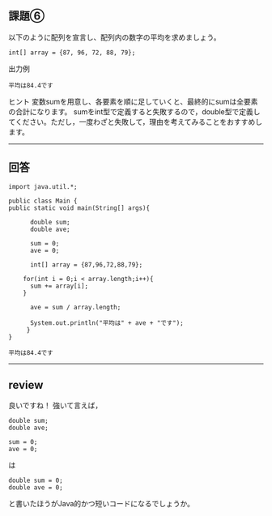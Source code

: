 ## 課題⑥
以下のように配列を宣言し、配列内の数字の平均を求めましょう。
~~~
int[] array = {87, 96, 72, 88, 79};
~~~
出力例
~~~
平均は84.4です
~~~

ヒント
変数sumを用意し、各要素を順に足していくと、最終的にsumは全要素の合計になります。
sumをint型で定義すると失敗するので，double型で定義してください。ただし，一度わざと失敗して，理由を考えてみることをおすすめします。

---

## 回答
~~~
import java.util.*;

public class Main {
public static void main(String[] args){

      double sum;
      double ave;
      
      sum = 0;
      ave = 0;

      int[] array = {87,96,72,88,79};

    for(int i = 0;i < array.length;i++){
      sum += array[i];
    }
    
      ave = sum / array.length;
    
      System.out.println("平均は" + ave + "です");
     }
}

平均は84.4です
~~~
---

## review

良いですね！
強いて言えば，
~~~
double sum;
double ave;

sum = 0;
ave = 0;
~~~
は
~~~
double sum = 0;
double ave = 0;
~~~
と書いたほうがJava的かつ短いコードになるでしょうか。